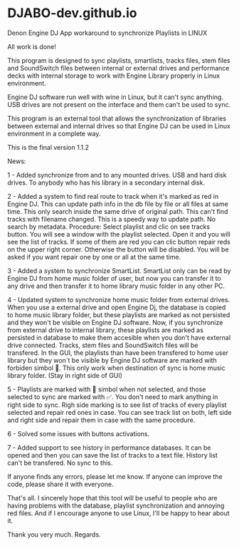 # DJABO-dev.github.io
Denon Engine DJ App workaround to synchronize Playlists in LINUX

All work is done!

This program is designed to sync playlists, smartlists, tracks files, stem files and SoundSwitch files between internal or external drives and performance decks with internal storage to work with Engine Library properly in Linux environment.

Engine DJ software run well with wine in Linux, but it can't sync anything. USB drives are not present on the interface and them can't be used to sync.

This program is an external tool that allows the synchronization of libraries between external and internal drives so that Engine DJ can be used in Linux environment in a complete way.

This is the final version 1.1.2

News:

1 - Added synchronize from and to any mounted drives. USB and hard disk drives. To anybody who has his library in a secondary internal disk.

2 - Added a system to find real route to track when it's marked as red in Engine DJ. This can update path info in the db file by file or all files at same time. This only search inside the same drive of original path. This can't find tracks with filename changed. This is a speedy way to update path. No search by metadata. Procedure: Select playlist and clic on see tracks button. You will see a window with the playlist selected. Open it and you will see the list of tracks. If some of them are red you can clic button repair reds on the upper right corner. Otherwise the button will be disabled. You will be asked if you want repair one by one or all at the same time.

3 - Added a system to synchronize SmartList. SmartList only can be read by Engine DJ from home music folder of user, but now you can transfer it to any drive and then transfer it to home library music folder in any other PC.

4 - Updated system to synchronize home music folder from external drives. When you use a external drive and open Engine Dj, the database is copied to home music library folder, but these playlists are marked as not persisted  and they won't be visible on Engine DJ software. Now, if you synchronize from external drive to internal library, these playlists are marked as persisted in database to make them accesible when you don't have external drive connected. Tracks, stem files and SoundSwitch files will be transfered. In the GUI, the playlists than have been transfered to home user library but they won´t be visible by Engine DJ software are marked with forbiden simbol 📛. This only work when destination of sync is home music library folder. (Stay in right side of GUI)

5 - Playlists are marked with 📀 simbol when not selected, and those selected to sync are marked with ✅. You don't need to mark anything in right side to sync. Righ side marking is to see list of tracks of every playlist selected and repair red ones in case. You can see track list on both, left side and right side and repair them in case with the same procedure.

6 - Solved some issues with buttons activations.

7 - Added support to see history in performance databases. It can be opened and then you can save the list of tracks to a text file. History list can't be transfered. No sync to this. 


If anyone finds any errors, please let me know. If anyone can improve the code, please share it with everyone.

That's all. I sincerely hope that this tool will be useful to people who are having problems with the database, playlist synchronization and annoying red files. And if I encourage anyone to use Linux, I'll be happy to hear about it.

Thank you very much.
Regards.



